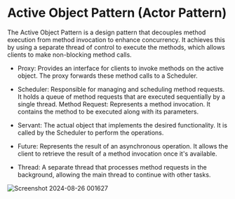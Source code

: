 # Active Object Pattern (Actor Pattern)

The Active Object Pattern is a design pattern that decouples method execution from method invocation to enhance concurrency. It achieves this by using a separate thread of control to execute the methods, which allows clients to make non-blocking method calls.

* Proxy: Provides an interface for clients to invoke methods on the active object. The proxy forwards these method calls to a Scheduler. 

* Scheduler: Responsible for managing and scheduling method requests. It holds a queue of method requests that are executed sequentially by a single thread. Method Request: Represents a method invocation. It contains the method to be executed along with its parameters. 

* Servant: The actual object that implements the desired functionality. It is called by the Scheduler to perform the operations. 

* Future: Represents the result of an asynchronous operation. It allows the client to retrieve the result of a method invocation once it's available. 

* Thread: A separate thread that processes method requests in the background, allowing the main thread to continue with other tasks.

![Screenshot 2024-08-26 001627](https://github.com/user-attachments/assets/87c0e76c-e48b-4503-9f15-1b28ea37c0b8)
